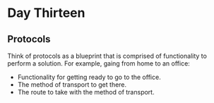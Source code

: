 # Day Thirteen

## Protocols

Think of protocols as a blueprint that is comprised of functionality to perform a solution. For example, gaing from home to an office:

- Functionality for getting ready to go to the office.
- The method of transport to get there.
- The route to take with the method of transport.

